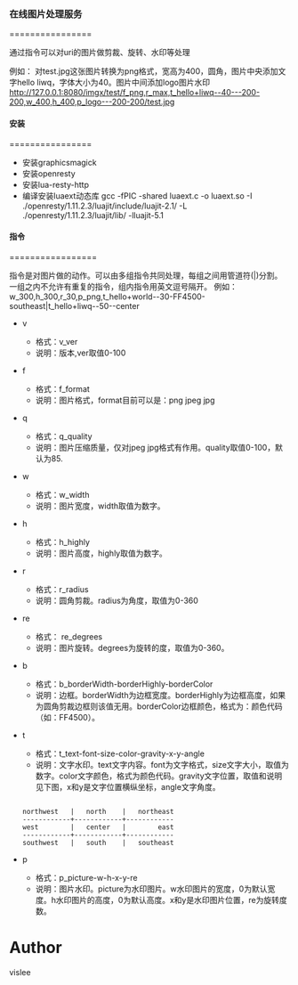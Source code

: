 ### 在线图片处理服务
================

通过指令可以对uri的图片做剪裁、旋转、水印等处理

例如： 对test.jpg这张图片转换为png格式，宽高为400，圆角，图片中央添加文字hello liwq，字体大小为40。图片中间添加logo图片水印
http://127.0.0.1:8080/imgx/test/f_png,r_max,t_hello+liwq--40---200-200,w_400,h_400,p_logo---200-200/test.jpg



#### 安装
================

+ 安装graphicsmagick
+ 安装openresty
+ 安装lua-resty-http
+ 编译安装luaext动态库
gcc -fPIC -shared luaext.c -o luaext.so -I ./openresty/1.11.2.3/luajit/include/luajit-2.1/ -L ./openresty/1.11.2.3/luajit/lib/ -lluajit-5.1


#### 指令
=================

指令是对图片做的动作。可以由多组指令共同处理，每组之间用管道符(|)分割。
一组之内不允许有重复的指令，组内指令用英文逗号隔开。
例如：w_300,h_300,r_30,p_png,t_hello+world--30-FF4500-southeast|t_hello+liwq--50--center


+ v

  - 格式：v_ver
  - 说明：版本,ver取值0-100

+ f

  - 格式：f_format
  - 说明：图片格式，format目前可以是：png jpeg jpg

+ q

  - 格式：q_quality
  - 说明：图片压缩质量，仅对jpeg jpg格式有作用。quality取值0-100，默认为85.

+ w

  - 格式：w_width
  - 说明：图片宽度，width取值为数字。

+ h

  - 格式：h_highly
  - 说明：图片高度，highly取值为数字。

+ r

  - 格式：r_radius
  - 说明：圆角剪裁。radius为角度，取值为0-360

+ re

  - 格式： re_degrees
  - 说明：图片旋转。degrees为旋转的度，取值为0-360。

+ b

  - 格式：b_borderWidth-borderHighly-borderColor
  - 说明：边框。borderWidth为边框宽度。borderHighly为边框高度，如果为圆角剪裁边框则该值无用。borderColor边框颜色，格式为：颜色代码（如：FF4500）。

+ t

  - 格式：t_text-font-size-color-gravity-x-y-angle
  - 说明：文字水印。text文字内容。font为文字格式，size文字大小，取值为数字。color文字颜色，格式为颜色代码。gravity文字位置，取值和说明见下图，x和y是文字位置横纵坐标，angle文字角度。


  ```

  northwest   |   north    |   northeast
  ------------+------------+------------
  west        |   center   |        east 
  ------------+------------+------------
  southwest   |   south    |   southeast

  ```


+ p

  - 格式：p_picture-w-h-x-y-re
  - 说明：图片水印。picture为水印图片。w水印图片的宽度，0为默认宽度。h水印图片的高度，0为默认高度。x和y是水印图片位置，re为旋转度数。


Author
======

vislee

